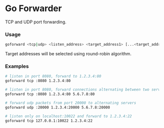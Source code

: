 # Go Forwarder

TCP and UDP port forwarding.

### Usage

```sh
goforward <tcp|udp> <listen_address> <target_address1> [...<target_addressN>]
```

Target addresses will be selected using round-robin algorithm.

### Examples

```sh
# listen in port 8080, forward to 1.2.3.4:80
goforward tcp :8080 1.2.3.4:80

# listen in port 8080, forward connections alternating between two servers
goforward tcp :8080 1.2.3.4:80 5.6.7.8:80

# forward udp packets from port 20000 to alternating servers
goforward udp :20000 1.2.3.4:20000 5.6.7.8:20000

# listen only on localhost:10022 and forward to 1.2.3.4:22
goforward tcp 127.0.0.1:10022 1.2.3.4:22
```

